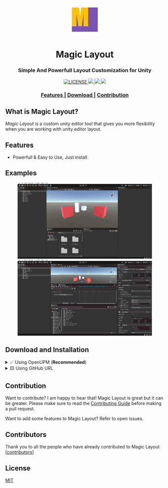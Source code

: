 <p align="center"><img src="Documentation~/images/logo-transparent.png" width="100" height="100"></p>

<h1 align="center">Magic Layout</h1>

<h3 align="center">Simple And Powerfull Layout Customization for Unity</h3>

<div align="center">
  <!-- License -->
  <a href="LICENSE">
    <img src="https://img.shields.io/github/license/r4hulCorleone/unity-magic-layout.svg" alt="LICENSE">
  </a>

<!-- Issues -->

<a href="https://github.com/r4hulCorleone/unity-magic-layout/issues">
    <img src="https://img.shields.io/github/issues/r4hulCorleone/unity-magic-layout">
  </a>

<!-- Pull Requests -->

<a href="https://github.com/r4hulCorleone/unity-magic-layout/pulls">
    <img src="https://img.shields.io/github/issues-pr/r4hulCorleone/unity-magic-layout">
  </a>

<!-- Open UPM -->
  <a href="https://openupm.com/packages/com.rahul-corleone.magic-layout/">
    <img src="https://img.shields.io/npm/v/com.rahul-corleone.magic-layout?label=openupm&amp;registry_uri=https://package.openupm.com" />
  </a>
  
<!-- Downloads total -->
<!-- <a href="https://github.com/r4hulCorleone/unity-magic-layout/releases">
    <img src="https://img.shields.io/github/downloads/r4hulCorleone/unity-magic-layout/total.svg" alt="total download">
  </a> -->

  
</div>

<div align="center">
  <h3>
    <a href="https://github.com/r4hulCorleone/unity-magic-layout#features">
      Features
    </a>
    <span> | </span>
    <a href="https://github.com/r4hulCorleone/unity-magic-layout#download-and-installation">
      Download
    </a>
    <span> | </span>
    <a href="https://github.com/r4hulCorleone/unity-magic-layout#contribution">
      Contribution
    </a>
  </h3>
</div>

## What is Magic Layout?

_Magic Layout_ is a custom unity editor tool that gives you more flexibility when you are working with unity editor layout.

## Features

- Powerfull & Easy to Use, Just install.
<!-- - No dependency. -->

## Examples
<p align="center">
  <img src="Documentation~/gifs/1.gif" width="426" height="240">
  <img src="Documentation~/gifs/2.gif" width="426" height="240">
</p>

## Download and Installation
<details>
  <summary>✅ Using OpenUPM (<b>Recommended</b>)</summary> 
By using scoped registry, you will access to future updates and bug fixes through Package Manager.

To add *Magic Layout* to your project, In unity editor:

- open `Edit/Project Settings/Package Manager`
- add a new Scoped Registry:
```
Name:  OpenUPM
URL:   https://package.openupm.com/
Scope: com.rahul-corleone
```
- click <kbd>Save</kbd>
- open Package Manager
- select ``My Registries`` in dropdown top left
- select ``Magic Layout`` and click ``Install``

<p align="center">
  <img src="Documentation~/images/install/adding-scope.png" width="801" height="576">
  <img src="Documentation~/images/install/selecting-my-registry.png" width="801" height="576">
</p>
  
</details>

<details>
<summary>🟨 Using GitHub URL</summary>

Note that you won't be able to receive updates through Package Manager this way, you'll have to update manually.

To add *Magic Layout* to your project, In unity editor:
- open Window > Package Manager
- click <kbd>+</kbd>
- select <kbd>Add from Git URL</kbd>
- paste `https://github.com/r4hulCorleone/unity-magic-layout.git`
- click <kbd>Add</kbd>
  
  <p align="center">
  <img src="Documentation~/images/install/selecting-git-url.png" width="800" height="570">
</p>
</details>


## Contribution

Want to contribute? I am happy to hear that! Magic Layout is great but it can be greater. Please make sure to read the [Contributing Guide](CONTRIBUTING.md) before making a pull request.

Want to add some features to Magic Layout? Refer to open issues.

## Contributors

Thank you to all the people who have already contributed to Magic Layout [[contributors](https://github.com/r4hulCorleone/unity-magic-layout/graphs/contributors)]

## License

[MIT](https://github.com/r4hulCorleone/unity-magic-layout/blob/develop/LICENSE)
